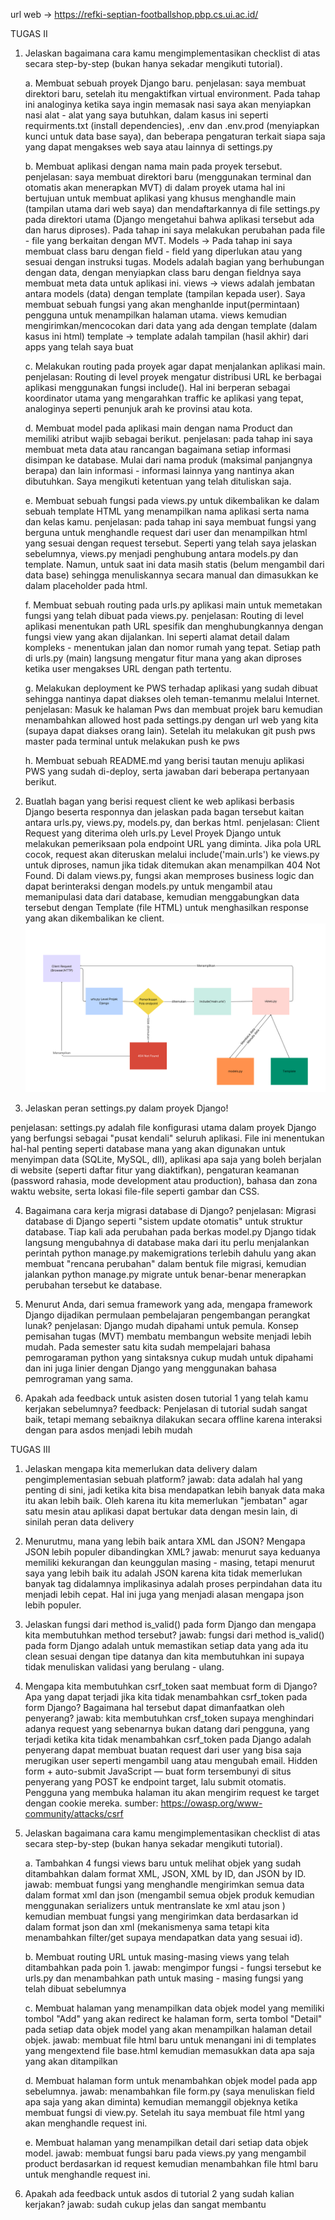 url web -> https://refki-septian-footballshop.pbp.cs.ui.ac.id/

TUGAS II

1. Jelaskan bagaimana cara kamu mengimplementasikan checklist di atas secara step-by-step (bukan hanya sekadar mengikuti tutorial).

    a. Membuat sebuah proyek Django baru.
    penjelasan: saya membuat direktori baru, setelah itu mengaktifkan virtual environment. Pada tahap ini analoginya ketika saya ingin memasak nasi saya akan menyiapkan nasi alat - alat yang saya butuhkan, dalam kasus ini seperti requirments.txt (install dependencies), .env dan .env.prod (menyiapkan kunci untuk data base saya), dan beberapa pengaturan terkait siapa saja yang dapat mengakses web saya atau lainnya di settings.py

    b. Membuat aplikasi dengan nama main pada proyek tersebut.
    penjelasan: saya membuat direktori baru (menggunakan terminal dan otomatis akan menerapkan MVT) di dalam proyek utama hal ini bertujuan untuk membuat aplikasi yang khusus menghandle main (tampilan utama dari web saya) dan mendaftarkannya di file settings.py pada direktori utama (Django mengetahui bahwa aplikasi tersebut ada dan harus diproses). Pada tahap ini saya melakukan perubahan pada file - file yang berkaitan dengan MVT.
        Models -> Pada tahap ini saya membuat class baru dengan field - field yang diperlukan atau yang sesuai dengan instruksi tugas. Models adalah bagian yang berhubungan dengan data, dengan menyiapkan class baru dengan fieldnya saya membuat meta data untuk aplikasi ini.
        views -> views adalah jembatan antara models (data) dengan template (tampilan kepada user). Saya membuat sebuah fungsi yang akan menghanlde input(permintaan) pengguna untuk menampilkan halaman utama. views kemudian mengirimkan/mencocokan dari data yang ada dengan template (dalam kasus ini html)
        template -> template adalah tampilan (hasil akhir) dari apps yang telah saya buat

    c. Melakukan routing pada proyek agar dapat menjalankan aplikasi main.
    penjelasan: Routing di level proyek mengatur distribusi URL ke berbagai aplikasi menggunakan fungsi include(). Hal ini berperan sebagai koordinator utama yang mengarahkan traffic ke aplikasi yang tepat, analoginya seperti penunjuk arah ke provinsi atau kota.

    d. Membuat model pada aplikasi main dengan nama Product dan memiliki atribut wajib sebagai berikut.
    penjelasan: pada tahap ini saya membuat meta data atau rancangan bagaimana setiap informasi disimpan ke database. Mulai dari nama produk (maksimal panjangnya berapa) dan lain informasi - informasi lainnya yang nantinya akan dibutuhkan. Saya mengikuti ketentuan yang telah dituliskan saja.

    e. Membuat sebuah fungsi pada views.py untuk dikembalikan ke dalam sebuah template HTML yang menampilkan nama aplikasi serta nama dan kelas kamu.
    penjelasan: pada tahap ini saya membuat fungsi yang berguna untuk menghandle request dari user dan menampilkan html yang sesuai dengan request tersebut. Seperti yang telah saya jelaskan sebelumnya, views.py menjadi penghubung antara models.py dan template. Namun, untuk saat ini data masih statis (belum mengambil dari data base) sehingga menuliskannya secara manual dan dimasukkan ke dalam placeholder pada html.

    f. Membuat sebuah routing pada urls.py aplikasi main untuk memetakan fungsi yang telah dibuat pada views.py.
    penjelasan: Routing di level aplikasi menentukan path URL spesifik dan menghubungkannya dengan fungsi view yang akan dijalankan. Ini seperti alamat detail dalam kompleks - menentukan jalan dan nomor rumah yang tepat. Setiap path di urls.py (main) langsung mengatur fitur mana yang akan diproses ketika user mengakses URL dengan path tertentu.
    
    g. Melakukan deployment ke PWS terhadap aplikasi yang sudah dibuat sehingga nantinya dapat diakses oleh teman-temanmu melalui Internet.
    penjelasan: Masuk ke halaman Pws dan membuat projek baru kemudian menambahkan allowed host pada settings.py dengan url web yang kita (supaya dapat diakses orang lain). Setelah itu melakukan git push pws master pada terminal untuk melakukan push ke pws

    h. Membuat sebuah README.md yang berisi tautan menuju aplikasi PWS yang sudah di-deploy, serta jawaban dari beberapa pertanyaan berikut.


2. Buatlah bagan yang berisi request client ke web aplikasi berbasis Django beserta responnya dan jelaskan pada bagan tersebut kaitan antara urls.py, views.py, models.py, dan berkas html.
penjelasan:  Client Request yang diterima oleh urls.py Level Proyek Django untuk melakukan pemeriksaan pola endpoint URL yang diminta. Jika pola URL cocok, request akan diteruskan melalui include('main.urls') ke views.py untuk diproses, namun jika tidak ditemukan akan menampilkan 404 Not Found. Di dalam views.py, fungsi akan memproses business logic dan dapat berinteraksi dengan models.py untuk mengambil atau memanipulasi data dari database, kemudian menggabungkan data tersebut dengan Template (file HTML) untuk menghasilkan response yang akan dikembalikan ke client. 
![Bagan Client Request Django](Bagan%20Client%20Request%20Django.png)


3. Jelaskan peran settings.py dalam proyek Django!

penjelasan: settings.py adalah file konfigurasi utama dalam proyek Django yang berfungsi sebagai "pusat kendali" seluruh aplikasi. File ini menentukan hal-hal penting seperti database mana yang akan digunakan untuk menyimpan data (SQLite, MySQL, dll), aplikasi apa saja yang boleh berjalan di website (seperti daftar fitur yang diaktifkan), pengaturan keamanan (password rahasia, mode development atau production), bahasa dan zona waktu website, serta lokasi file-file seperti gambar dan CSS.

4. Bagaimana cara kerja migrasi database di Django?
penjelasan: Migrasi database di Django seperti "sistem update otomatis" untuk struktur database. Tiap kali ada perubahan pada berkas model.py Django tidak langsung mengubahnya di database maka dari itu perlu menjalankan perintah python manage.py makemigrations terlebih dahulu yang akan membuat "rencana perubahan" dalam bentuk file migrasi, kemudian jalankan python manage.py migrate untuk benar-benar menerapkan perubahan tersebut ke database. 

5. Menurut Anda, dari semua framework yang ada, mengapa framework Django dijadikan permulaan pembelajaran pengembangan perangkat lunak?
penjelasan: Django mudah dipahami untuk pemula. Konsep pemisahan tugas (MVT) membatu membangun website menjadi lebih mudah. Pada semester satu kita sudah mempelajari bahasa pemrogaraman python yang sintaksnya cukup mudah untuk dipahami dan ini juga linier dengan Django yang menggunakan bahasa pemrograman yang sama. 

6. Apakah ada feedback untuk asisten dosen tutorial 1 yang telah kamu kerjakan sebelumnya?
feedback: Penjelasan di tutorial sudah sangat baik, tetapi memang sebaiknya dilakukan secara offline karena interaksi dengan para asdos menjadi lebih mudah

TUGAS III

1. Jelaskan mengapa kita memerlukan data delivery dalam pengimplementasian sebuah platform?
jawab: data adalah hal yang penting di sini, jadi ketika kita bisa mendapatkan lebih banyak data 
maka itu akan lebih baik. Oleh karena itu kita memerlukan "jembatan" agar satu mesin atau aplikasi dapat
bertukar data dengan mesin lain, di sinilah peran data delivery

2. Menurutmu, mana yang lebih baik antara XML dan JSON? Mengapa JSON lebih populer dibandingkan XML?
jawab: menurut saya keduanya memiliki kekurangan dan keunggulan masing - masing, tetapi menurut saya yang lebih 
baik itu adalah JSON karena kita tidak memerlukan banyak tag didalamnya implikasinya adalah proses 
perpindahan data itu menjadi lebih cepat. Hal ini juga yang menjadi alasan mengapa json lebih populer.

3. Jelaskan fungsi dari method is_valid() pada form Django dan mengapa kita membutuhkan method tersebut?
jawab: fungsi dari method is_valid() pada form Django adalah untuk memastikan setiap data yang ada itu clean
sesuai dengan tipe datanya dan kita membutuhkan ini supaya tidak menuliskan validasi yang berulang - ulang.

4. Mengapa kita membutuhkan csrf_token saat membuat form di Django? Apa yang dapat terjadi jika kita tidak menambahkan csrf_token pada form Django? Bagaimana hal tersebut dapat dimanfaatkan oleh penyerang?
jawab: kita membutuhkan crsf_token supaya menghindari adanya request yang sebenarnya bukan datang dari pengguna, yang terjadi ketika kita tidak menambahkan csrf_token pada Django adalah penyerang dapat membuat buatan request dari user yang bisa saja merugikan user seperti 
mengambil uang atau mengubah email. Hidden form + auto-submit JavaScript — buat form tersembunyi di situs penyerang yang POST ke endpoint target, lalu submit otomatis. Pengguna yang membuka halaman itu akan mengirim request ke target dengan cookie mereka.
sumber: https://owasp.org/www-community/attacks/csrf

5. Jelaskan bagaimana cara kamu mengimplementasikan checklist di atas secara step-by-step (bukan hanya sekadar mengikuti tutorial).

    a. Tambahkan 4 fungsi views baru untuk melihat objek yang sudah ditambahkan dalam format XML, JSON, XML by ID, dan JSON by ID.
    jawab: membuat fungsi yang menghandle mengirimkan semua data dalam format xml dan json (mengambil semua objek produk kemudian menggunakan
    serializers untuk mentranslate ke xml atau json ) kemudian membuat fungsi yang mengirimkan 
    data berdasarkan id dalam format json dan xml (mekanismenya sama tetapi kita menambahkan filter/get supaya mendapatkan data yang sesuai id). 

    b. Membuat routing URL untuk masing-masing views yang telah ditambahkan pada poin 1.
    jawab: mengimpor fungsi - fungsi tersebut ke urls.py dan menambahkan path untuk masing - masing fungsi yang telah dibuat sebelumnya 

    c. Membuat halaman yang menampilkan data objek model yang memiliki tombol "Add" yang akan redirect ke halaman form, serta tombol "Detail" pada setiap data objek model yang akan menampilkan halaman detail objek.
    jawab: membuat file html baru untuk menangani ini di templates yang mengextend file base.html kemudian memasukkan data apa saja yang
    akan ditampilkan

    d. Membuat halaman form untuk menambahkan objek model pada app sebelumnya.
    jawab: menambahkan file form.py (saya menuliskan field apa saja yang akan diminta) kemudian memanggil objeknya ketika membuat fungsi di view.py. Setelah itu saya membuat file html yang akan menghandle request ini.

    e. Membuat halaman yang menampilkan detail dari setiap data objek model.
    jawab: membuat fungsi baru pada views.py yang mengambil product berdasarkan id request kemudian menambahkan file html baru untuk menghandle request ini.

6. Apakah ada feedback untuk asdos di tutorial 2 yang sudah kalian kerjakan?
jawab: sudah cukup jelas dan sangat membantu